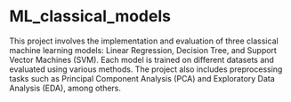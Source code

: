 # ML_classical_models

This project involves the implementation and evaluation of three classical machine learning models: Linear Regression, Decision Tree, and Support Vector Machines (SVM). Each model is trained on different datasets and evaluated using various methods. The project also includes preprocessing tasks such as Principal Component Analysis (PCA) and Exploratory Data Analysis (EDA), among others.
